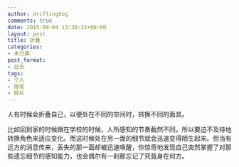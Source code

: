 ```yaml
---
author: driftingdog
comments: true
date: 2015-09-04 13:38:21+00:00
layout: post
title: 折叠
categories:
- 未分类
post_format:
- 日志
tags:
- 个人
- 随笔
- 碎片
---
```


人有时候会折叠自己，以便处在不同的空间时，转换不同的面具。 <!--more-->

比如回到家的时候跟在学校的时候，人所感知的节奏截然不同，所以要迫不及待地转换角色来适应变化。而这时候处在另一面的细节就会迅速变得陌生起来。但当有远方的消息传来，丢失的那一面却被迅速唤醒，你惊奇地发现自己突然掌握了对那些遗忘细节的感知能力，也会偶尔有一刹那忘记了究竟身在何方。

